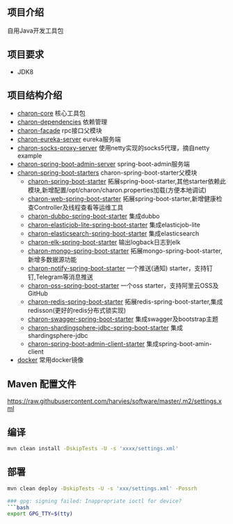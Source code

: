 ## 项目介绍

自用Java开发工具包

## 项目要求

- JDK8

## 项目结构介绍

- [charon-core](./charon-core) 核心工具包
- [charon-dependencies](./charon-charon-dependencies) 依赖管理
- [charon-facade](./charon-facade)  rpc接口父模块
- [charon-eureka-server](./charon-eureka-server) eureka服务端
- [charon-socks-proxy-server](./charon-socks-proxy-server)  使用netty实现的socks5代理，摘自netty example
- [charon-spring-boot-admin-server](./charon-spring-boot-admin-server) spring-boot-admin服务端
- [charon-spring-boot-starters](./charon-spring-boot-starters)  charon-spring-boot-starter父模块
    - [charon-spring-boot-starter](./charon-spring-boot-starters/charon-spring-boot-starter)
      拓展spring-boot-starter,其他starter依赖此模块,新增配置/opt/charon/charon.properties加载(方便本地调试)
    - [charon-web-spring-boot-starter](./charon-spring-boot-starters/charon-web-spring-boot-starter)
      拓展spring-boot-starter,新增健康检查Controller及线程查看等运维工具
    - [charon-dubbo-spring-boot-starter](./charon-spring-boot-starters/charon-dubbo-spring-boot-starter) 集成dubbo
    - [charon-elasticjob-lite-spring-boot-starter](./charon-spring-boot-starters/charon-elasticjob-lite-spring-boot-starter)
      集成elasticjob-lite
    - [charon-elasticsearch-spring-boot-starter](./charon-spring-boot-starters/charon-elasticsearch-spring-boot-starter)
      集成elasticsearch
    - [charon-elk-spring-boot-starter](./charon-spring-boot-starters/charon-elk-spring-boot-starter) 输出logback日志到elk
    - [charon-mongo-spring-boot-starter](./charon-spring-boot-starters/charon-mongo-spring-boot-starter)
      拓展mongo-spring-boot-starter,新增多数据源功能
    - [charon-notify-spring-boot-starter](./charon-spring-boot-starters/charon-notify-spring-boot-starter) 一个推送(通知)
      starter，支持钉钉,Telegram等消息推送
    - [charon-oss-spring-boot-starter](./charon-spring-boot-starters/charon-oss-spring-boot-starter) 一个oss
      starter，支持阿里云OSS及GitHub
    - [charon-redis-spring-boot-starter](./charon-spring-boot-starters/charon-redis-spring-boot-starter)
      拓展redis-spring-boot-starter,集成redisson(更好的redis分布式锁实现)
    - [charon-swagger-spring-boot-starter](./charon-spring-boot-starters/charon-swagger-spring-boot-starter)
      集成swagger及bootstrap主题
    - [charon-shardingsphere-jdbc-spring-boot-starter](./charon-spring-boot-starters/charon-shardingsphere-jdbc-spring-boot-starter)
      集成shardingsphere-jdbc
    - [charon-spring-boot-admin-client-starter](./charon-spring-boot-starters/charon-spring-boot-admin-client-starter)
      集成spring-boot-amin-client
- [docker](./docker) 常用docker镜像

## Maven 配置文件

https://raw.githubusercontent.com/harvies/software/master/.m2/settings.xml

## 编译

```bash
mvn clean install -DskipTests -U -s 'xxxx/settings.xml'
```

## 部署

```bash
mvn clean deploy -DskipTests -U -s 'xxx/settings.xml' -Possrh

### gpg: signing failed: Inappropriate ioctl for device?
```bash
export GPG_TTY=$(tty)
```
```
